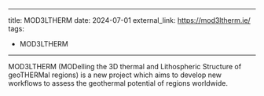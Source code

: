 ---
title: MOD3LTHERM
date: 2024-07-01
external_link: https://mod3ltherm.ie/
tags:
  - MOD3LTHERM
  ---

MOD3LTHERM (MODelling the 3D thermal and Lithospheric Structure of geoTHERMal regions) is a new project which aims to develop new workflows to assess the geothermal potential of regions worldwide.

<!--more-->
